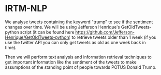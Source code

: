 # IRTM-NLP

We analyse tweets containing the keyword "trump" to see if the sentiment changes over time. We will be using Jefferson Henrique's GetOldTweets-python script (it can be found here https://github.com/Jefferson-Henrique/GetOldTweets-python) to retrieve tweets older than 1 week (if you use the twitter API you can only get tweets as old as one week back in time).

Then we will perform text analysis and information retrieval techniques to get important information like the sentiment of the tweets to make assumptions of the standing point of people towards POTUS Donald Trump.

